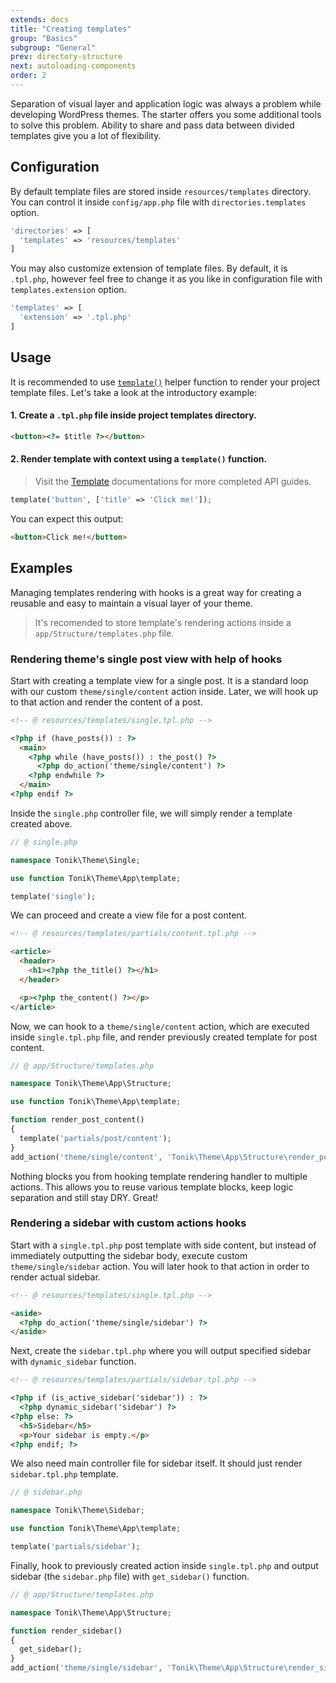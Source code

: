 ```yaml
---
extends: docs
title: "Creating templates"
group: "Basics"
subgroup: "General"
prev: directory-structure
next: autoloading-components
order: 2
---
```


Separation of visual layer and application logic was always a problem while developing WordPress themes. The starter offers you some additional tools to solve this problem. Ability to share and pass data between divided templates give you a lot of flexibility.

## Configuration

By default template files are stored inside `resources/templates` directory. You can control it inside `config/app.php` file with `directories.templates` option.

```php
'directories' => [
  'templates' => 'resources/templates'
]
```

You may also customize extension of template files. By default, it is `.tpl.php`, however feel free to change it as you like in configuration file with `templates.extension` option.

```php
'templates' => [
  'extension' => '.tpl.php'
]
```

## Usage

It is recommended to use [`template()`](/theme/docs/helper-functions/) helper function to render your project template files. Let's take a look at the introductory example:

#### 1. Create a `.tpl.php` file inside project templates directory.

```html
<button><?= $title ?></button>
```

#### 2. Render template with context using a `template()` function.

> Visit the [Template](/theme/docs/template/) documentations for more completed API guides.

```php
template('button', ['title' => 'Click me!']);
```

You can expect this output:

```html
<button>Click me!</button>
```

## Examples

Managing templates rendering with hooks is a great way for creating a reusable and easy to maintain a visual layer of your theme. 

> It's recomended to store template's rendering actions inside a `app/Structure/templates.php` file.

### Rendering theme's single post view with help of hooks

Start with creating a template view for a single post. It is a standard loop with our custom `theme/single/content` action inside. Later, we will hook up to that action and render the content of a post.

```html
<!-- @ resources/templates/single.tpl.php -->

<?php if (have_posts()) : ?>
  <main>
    <?php while (have_posts()) : the_post() ?>
      <?php do_action('theme/single/content') ?>
    <?php endwhile ?>
  </main>
<?php endif ?>
```

Inside the `single.php` controller file, we will simply render a template created above.

```php
// @ single.php

namespace Tonik\Theme\Single;

use function Tonik\Theme\App\template;

template('single');
```

We can proceed and create a view file for a post content.

```html
<!-- @ resources/templates/partials/content.tpl.php -->

<article>
  <header>
    <h1><?php the_title() ?></h1>
  </header>

  <p><?php the_content() ?></p>
</article>
```

Now, we can hook to a `theme/single/content` action, which are executed inside `single.tpl.php` file, and render previously created template for post content.

```php
// @ app/Structure/templates.php

namespace Tonik\Theme\App\Structure;

use function Tonik\Theme\App\template;

function render_post_content()
{
  template('partials/post/content');
}
add_action('theme/single/content', 'Tonik\Theme\App\Structure\render_post_content');
```

Nothing blocks you from hooking template rendering handler to multiple actions. This allows you to reuse various template blocks, keep logic separation and still stay DRY. Great!

### Rendering a sidebar with custom actions hooks

Start with a `single.tpl.php` post template with side content, but instead of immediately outputting the sidebar body, execute custom `theme/single/sidebar` action. You will later hook to that action in order to render actual sidebar.

```html
<!-- @ resources/templates/single.tpl.php -->

<aside>
  <?php do_action('theme/single/sidebar') ?>
</aside>
```

Next, create the `sidebar.tpl.php` where you will output specified sidebar with `dynamic_sidebar` function.

```html
<!-- @ resources/templates/partials/sidebar.tpl.php -->

<?php if (is_active_sidebar('sidebar')) : ?>
  <?php dynamic_sidebar('sidebar') ?>
<?php else: ?>
  <h5>Sidebar</h5>
  <p>Your sidebar is empty.</p>
<?php endif; ?>
```

We also need main controller file for sidebar itself. It should just render `sidebar.tpl.php` template.

```php
// @ sidebar.php

namespace Tonik\Theme\Sidebar;

use function Tonik\Theme\App\template;

template('partials/sidebar');
```

Finally, hook to previously created action inside `single.tpl.php` and output sidebar (the `sidebar.php` file) with `get_sidebar()` function.

```php
// @ app/Structure/templates.php

namespace Tonik\Theme\App\Structure;

function render_sidebar()
{
  get_sidebar();
}
add_action('theme/single/sidebar', 'Tonik\Theme\App\Structure\render_sidebar');
```
